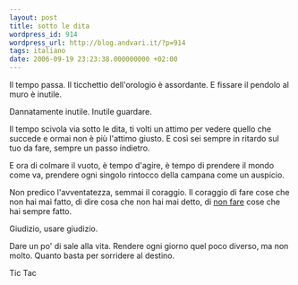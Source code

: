 ```yaml
---
layout: post
title: sotto le dita
wordpress_id: 914
wordpress_url: http://blog.andvari.it/?p=914
tags: italiano
date: 2006-09-19 23:23:38.000000000 +02:00
---
```

Il tempo passa. Il ticchettio dell'orologio è assordante. E fissare il pendolo al muro è inutile.

Dannatamente inutile. Inutile guardare.

Il tempo scivola via sotto le dita, ti volti un attimo per vedere quello che succede e ormai non è più l'attimo giusto. E così sei sempre in ritardo sul tuo da fare, sempre un passo indietro.

E ora di colmare il vuoto, è tempo d'agire, è tempo di prendere il mondo come va, prendere ogni singolo rintocco della campana come un auspicio.

Non predico l'avventatezza, semmai il coraggio. Il coraggio di fare cose che non hai mai fatto, di dire cosa che non hai mai detto, di <span style="text-decoration: underline;">non fare</span> cose che hai sempre fatto.

Giudizio, usare giudizio.

Dare un po' di sale alla vita. Rendere ogni giorno quel poco diverso, ma non molto. Quanto basta per sorridere al destino.

Tic
Tac
